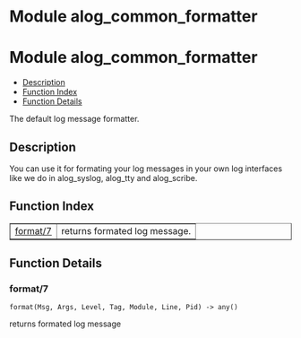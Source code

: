 Module alog_common_formatter
============================


<h1>Module alog_common_formatter</h1>

* [Description](#description)
* [Function Index](#index)
* [Function Details](#functions)



The default log message formatter.



<h2><a name="description">Description</a></h2>

You can use it for formating
your log messages in your own log interfaces like we do in
alog_syslog, alog_tty and alog_scribe.

<h2><a name="index">Function Index</a></h2>



<table width="100%" border="1" cellspacing="0" cellpadding="2" summary="function index"><tr><td valign="top"><a href="#format-7">format/7</a></td><td>returns formated log message.</td></tr></table>




<h2><a name="functions">Function Details</a></h2>


<a name="format-7"></a>

<h3>format/7</h3>





`format(Msg, Args, Level, Tag, Module, Line, Pid) -> any()`



returns formated log message